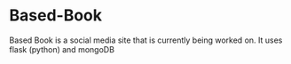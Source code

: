 # Based-Book
Based Book is a social media site that is currently being worked on. It uses flask (python) and mongoDB
